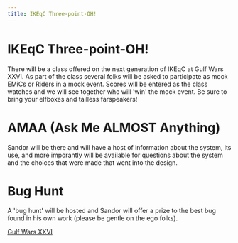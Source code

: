 ```yaml
---
title: IKEqC Three-point-OH!
---
```


# IKEqC Three-point-OH!

There will be a class offered on the next generation of IKEqC at Gulf Wars XXVI.  As part of the class several folks will be asked to participate as mock EMiCs or Riders in a mock event.  Scores will be entered as the class watches and we will see together who will 'win' the mock event.  Be sure to bring your elfboxes and tailless farspeakers!

# AMAA (Ask Me ALMOST Anything)
Sandor will be there and will have a host of information about the system, its use, and more imporantly will be available for questions about the system and the choices that were made that went into the design.

# Bug Hunt
A 'bug hunt' will be hosted and Sandor will offer a prize to the best bug found in his own work (please be gentle on the ego folks).

[Gulf Wars XXVI](http://www.gulfwars.org/)
